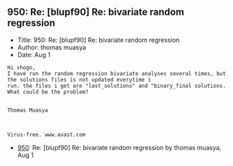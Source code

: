 ## 950: Re: [blupf90] Re: bivariate random regression

- Title: 950: Re: [blupf90] Re: bivariate random regression
- Author: thomas muasya
- Date: Aug 1
```
Hi shogo,
I have run the random regression bivariate analyses several times, but the solutions files is not updated everytime i
run. the files i get are "last_solutions" and "binary_final solutions. What could be the problem?


Thomas Muasya



Virus-free. www.avast.com
```

- [950](0950.md): Re: [blupf90] Re: bivariate random regression by thomas muasya, Aug 1

